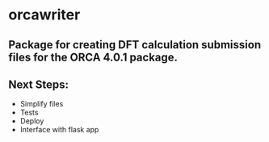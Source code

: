 # orcawriter
## Package for creating DFT calculation submission files for the ORCA 4.0.1 package.



## Next Steps:
- Simplify files
- Tests
- Deploy
- Interface with flask app


